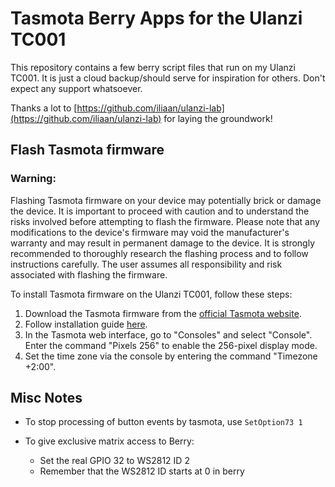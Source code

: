 # Tasmota Berry Apps for the Ulanzi TC001

This repository contains a few berry script files that run on my Ulanzi TC001.
It is just a cloud backup/should serve for inspiration for others. Don't expect any support whatsoever.

Thanks a lot to [https://github.com/iliaan/ulanzi-lab](https://github.com/iliaan/ulanzi-lab) for laying the groundwork!

## Flash Tasmota firmware

### **Warning**: 
Flashing Tasmota firmware on your device may potentially brick or damage the device. It is important to proceed with caution and to understand the risks involved before attempting to flash the firmware. Please note that any modifications to the device's firmware may void the manufacturer's warranty and may result in permanent damage to the device. It is strongly recommended to thoroughly research the flashing process and to follow instructions carefully. The user assumes all responsibility and risk associated with flashing the firmware.

To install Tasmota firmware on the Ulanzi TC001, follow these steps:

1. Download the Tasmota firmware from the [official Tasmota website](http://ota.tasmota.com/tasmota32/release/).
2. Follow installation guide [here](https://templates.blakadder.com/ulanzi_TC001.html).
3. In the Tasmota web interface, go to "Consoles" and select "Console". Enter the command "Pixels 256" to enable the 256-pixel display mode.
4. Set the time zone via the console by entering the command "Timezone +2:00".


## Misc Notes

- To stop processing of button events by tasmota, use `SetOption73 1`

- To give exclusive matrix access to Berry:
  - Set the real GPIO 32 to WS2812 ID 2
  - Remember that the WS2812 ID starts at 0 in berry